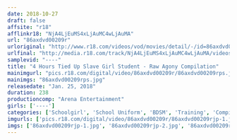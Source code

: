 ```yaml
---
date: 2018-10-27
draft: false
affsite: "r18"
afflinkr18: "NjA4LjEuMS4xLjAuMC4wLjAuMA"
url: "86axdvd00209r"
urloriginal: "http://www.r18.com/videos/vod/movies/detail/-/id=86axdvd00209r"
urlfinal: "http://media.r18.com/track/NjA4LjEuMS4xLjAuMC4wLjAuMA/videos/vod/movies/detail/-/id=86axdvd00209r"
samplevid: "----"
title: "4 Hours Tied Up Slave Girl Student - Raw Agony Compilation"
mainimgurl: "pics.r18.com/digital/video/86axdvd00209r/86axdvd00209rps.jpg"
mainimgs: "86axdvd00209rps.jpg"
releasedate: "Jan. 25, 2018"
duration: 238
productioncomp: "Arena Entertainment"
girls: ['----']
categories: ['Schoolgirl', 'School Uniform', 'BDSM', 'Training', 'Compilation', 'Over 4 Hours']
imgurls: ['pics.r18.com/digital/video/86axdvd00209r/86axdvd00209rjp-1.jpg', 'pics.r18.com/digital/video/86axdvd00209r/86axdvd00209rjp-2.jpg', 'pics.r18.com/digital/video/86axdvd00209r/86axdvd00209rjp-3.jpg', 'pics.r18.com/digital/video/86axdvd00209r/86axdvd00209rjp-4.jpg', 'pics.r18.com/digital/video/86axdvd00209r/86axdvd00209rjp-5.jpg', 'pics.r18.com/digital/video/86axdvd00209r/86axdvd00209rjp-6.jpg', 'pics.r18.com/digital/video/86axdvd00209r/86axdvd00209rjp-7.jpg', 'pics.r18.com/digital/video/86axdvd00209r/86axdvd00209rjp-8.jpg', 'pics.r18.com/digital/video/86axdvd00209r/86axdvd00209rjp-9.jpg', 'pics.r18.com/digital/video/86axdvd00209r/86axdvd00209rjp-10.jpg', 'pics.r18.com/digital/video/86axdvd00209r/86axdvd00209rjp-11.jpg', 'pics.r18.com/digital/video/86axdvd00209r/86axdvd00209rjp-12.jpg', 'pics.r18.com/digital/video/86axdvd00209r/86axdvd00209rjp-13.jpg', 'pics.r18.com/digital/video/86axdvd00209r/86axdvd00209rjp-14.jpg', 'pics.r18.com/digital/video/86axdvd00209r/86axdvd00209rjp-15.jpg', 'pics.r18.com/digital/video/86axdvd00209r/86axdvd00209rjp-16.jpg', 'pics.r18.com/digital/video/86axdvd00209r/86axdvd00209rjp-17.jpg', 'pics.r18.com/digital/video/86axdvd00209r/86axdvd00209rjp-18.jpg', 'pics.r18.com/digital/video/86axdvd00209r/86axdvd00209rjp-19.jpg', 'pics.r18.com/digital/video/86axdvd00209r/86axdvd00209rjp-20.jpg']
imgs: ['86axdvd00209rjp-1.jpg', '86axdvd00209rjp-2.jpg', '86axdvd00209rjp-3.jpg', '86axdvd00209rjp-4.jpg', '86axdvd00209rjp-5.jpg', '86axdvd00209rjp-6.jpg', '86axdvd00209rjp-7.jpg', '86axdvd00209rjp-8.jpg', '86axdvd00209rjp-9.jpg', '86axdvd00209rjp-10.jpg', '86axdvd00209rjp-11.jpg', '86axdvd00209rjp-12.jpg', '86axdvd00209rjp-13.jpg', '86axdvd00209rjp-14.jpg', '86axdvd00209rjp-15.jpg', '86axdvd00209rjp-16.jpg', '86axdvd00209rjp-17.jpg', '86axdvd00209rjp-18.jpg', '86axdvd00209rjp-19.jpg', '86axdvd00209rjp-20.jpg']
---
```

